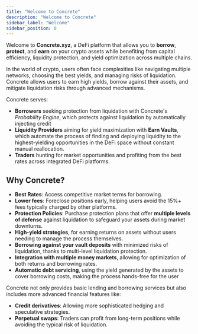 ```yaml
---
title: "Welcome to Concrete"
description: "Welcome to Concrete"
sidebar_label: "Welcome"
sidebar_position: 0
---
```


Welcome to **Concrete.xyz**, a DeFi platform that allows you to **borrow**, **protect**, and **earn** on your crypto assets while benefiting from capital efficiency, liquidity protection, and yield optimization across multiple chains.

In the world of crypto, users often face complexities like navigating multiple networks, choosing the best yields, and managing risks of liquidation. Concrete allows users to earn high yields, borrow against their assets, and mitigate liquidation risks through advanced mechanisms.

Concrete serves:
* **Borrowers** seeking protection from liquidation with Concrete's *Probability Engine*, which protects against liquidation by automatically injecting credit
* **Liquidity Providers** aiming for yield maximization with **Earn Vaults**, which automate the process of finding and deploying liquidity to the highest-yielding opportunities in the DeFi space without constant manual reallocation.
* **Traders** hunting for market opportunities and profiting from the best rates across integrated DeFi platforms.

## Why Concrete?

- **Best Rates**: Access competitive market terms for borrowing.
- **Lower fees**: Foreclose positions early, helping users avoid the 15%+ fees typically charged by other platforms.
- **Protection Policies**: Purchase protection plans that offer **multiple levels of defense** against liquidation to safeguard your assets during market downturns.
- **High-yield strategies**, for earning returns on assets without users needing to manage the process themselves.
- **Borrowing against your vault deposits** with minimized risks of liquidation, thanks to multi-level liquidation protection.
- **Integration with multiple money markets**, allowing for optimization of both returns and borrowing rates.
- **Automatic debt servicing**, using the yield generated by the assets to cover borrowing costs, making the process hands-free for the user

Concrete not only provides basic lending and borrowing services but also includes more advanced financial features like:
* **Credit derivatives**: Allowing more sophisticated hedging and speculative strategies.
* **Perpetual swaps**: Traders can profit from long-term positions while avoiding the typical risk of liquidation.
